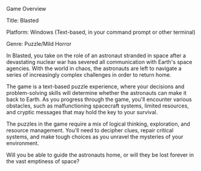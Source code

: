 Game Overview

Title: Blasted

Platform: Windows (Text-based, in your command prompt or other terminal)

Genre: Puzzle/Mild Horror

In Blasted, you take on the role of an astronaut stranded in space after a devastating nuclear war has severed all communication with Earth's space agencies. With the world in chaos, the astronauts are left to navigate a series of increasingly complex challenges in order to return home.

The game is a text-based puzzle experience, where your decisions and problem-solving skills will determine whether the astronauts can make it back to Earth. As you progress through the game, you'll encounter various obstacles, such as malfunctioning spacecraft systems, limited resources, and cryptic messages that may hold the key to your survival.

The puzzles in the game require a mix of logical thinking, exploration, and resource management. You'll need to decipher clues, repair critical systems, and make tough choices as you unravel the mysteries of your environment.

Will you be able to guide the astronauts home, or will they be lost forever in the vast emptiness of space?
